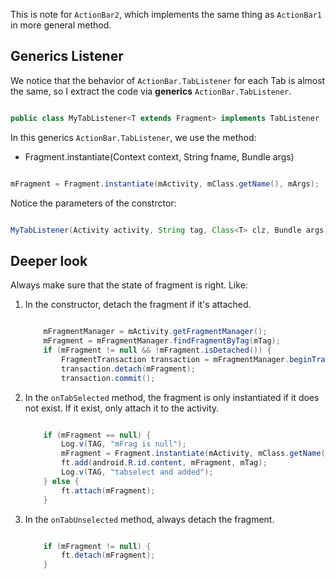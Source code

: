 This is note for `ActionBar2`, which implements the same thing as `ActionBar1` in more general method.


## Generics Listener
We notice that the behavior of `ActionBar.TabListener` for each Tab is almost the same, so I extract the code via **generics** `ActionBar.TabListener`.

```java

public class MyTabListener<T extends Fragment> implements TabListener 
```

In this generics `ActionBar.TabListener`, we use the method:

- Fragment.instantiate(Context context, String fname, Bundle args)
 	
```java

mFragment = Fragment.instantiate(mActivity, mClass.getName(), mArgs);
```

Notice the parameters of the constrctor:

```java

MyTabListener(Activity activity, String tag, Class<T> clz, Bundle args)
```

## Deeper look

Always make sure that the state of fragment is right. Like:

1. In the constructor, detach the fragment if it's attached.
	
	```java
	
		mFragmentManager = mActivity.getFragmentManager();
		mFragment = mFragmentManager.findFragmentByTag(mTag);
		if (mFragment != null && !mFragment.isDetached()) {
			FragmentTransaction transaction = mFragmentManager.beginTransaction();
			transaction.detach(mFragment);
			transaction.commit();
	```

2. In the `onTabSelected` method, the fragment is only instantiated if it does not exist. If it exist, only attach it to the activity.
	
	```java
	
		if (mFragment == null) {
			Log.v(TAG, "mFrag is null");
			mFragment = Fragment.instantiate(mActivity, mClass.getName(), mArgs);
			ft.add(android.R.id.content, mFragment, mTag);
			Log.v(TAG, "tabselect and added");
		} else {
			ft.attach(mFragment);
		}
	```

3. In the `onTabUnselected` method, always detach the fragment.
	
	```java
	
		if (mFragment != null) {
			ft.detach(mFragment);
		}
	```

